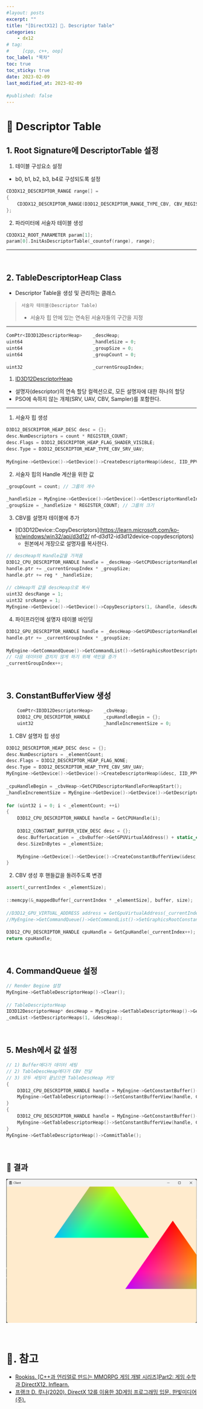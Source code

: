 ```yaml
---
#layout: posts
excerpt: ""
title: "[DirectX12] 📂. Descriptor Table"
categories:
    - dx12
# tag:
#     [cpp, c++, oop]
toc_label: "목차"
toc: true
toc_sticky: true
date: 2023-02-09
last_modified_at: 2023-02-09

#published: false
---
```


# 🔷 Descriptor Table

## 1. Root Signature에 DescriptorTable 설정

1) 테이블 구성요소 설정
- b0, b1, b2, b3, b4로 구성되도록 설정 

```cpp
CD3DX12_DESCRIPTOR_RANGE range[] =
{
    CD3DX12_DESCRIPTOR_RANGE(D3D12_DESCRIPTOR_RANGE_TYPE_CBV, CBV_REGISTER_COUNT, 0)
};
```

2) 파라미터에 서술자 테이블 생성

```cpp
CD3DX12_ROOT_PARAMETER param[1];
param[0].InitAsDescriptorTable(_countof(range), range);
```

---

<br>

## 2. TableDescriptorHeap Class
- Descriptor Table을 생성 및 관리하는 클래스
> `서술자 테이블(Descriptor Table)`
> - 서술자 힙 안에 있는 연속된 서술자들의 구간을 지정

---

```cpp
ComPtr<ID3D12DescriptorHeap>	_descHeap;
uint64							_handleSize = 0;
uint64							_groupSize = 0;
uint64							_groupCount = 0;

uint32							_currentGroupIndex;
```

1) [ID3D12DescriptorHeap](https://learn.microsoft.com/ko-kr/windows/win32/api/d3d12/nn-d3d12-id3d12descriptorheap)
- 설명자(descriptor)의 연속 할당 컬렉션으로, 모든 설명자에 대한 하나의 할당  
- PSO에 속하지 않는 개체(SRV, UAV, CBV, Sampler)를 포함한다.

---

1) 서술자 힙 생성

```cpp
D3D12_DESCRIPTOR_HEAP_DESC desc = {};
desc.NumDescriptors = count * REGISTER_COUNT;
desc.Flags = D3D12_DESCRIPTOR_HEAP_FLAG_SHADER_VISIBLE;
desc.Type = D3D12_DESCRIPTOR_HEAP_TYPE_CBV_SRV_UAV;

MyEngine->GetDevice()->GetDevice()->CreateDescriptorHeap(&desc, IID_PPV_ARGS(&_descHeap));
```

2) 서술자 힙의 Handle 계산을 위한 값

```cpp
_groupCount = count; // 그룹의 개수

_handleSize = MyEngine->GetDevice()->GetDevice()->GetDescriptorHandleIncrementSize(desc.Type); // CBV 설명자 힙 크기
_groupSize = _handleSize * REGISTER_COUNT; // 그룹의 크기
```

3) CBV를 설명자 테이블에 추가
  - [ID3D12Device::CopyDescriptors](https://learn.microsoft.com/ko-kr/windows/win32/api/d3d12/
nf-d3d12-id3d12device-copydescriptors)  
    - 원본에서 개장으로 설명자를 복사한다.

```cpp
// descHeap의 Handle값을 가져옴
D3D12_CPU_DESCRIPTOR_HANDLE handle = _descHeap->GetCPUDescriptorHandleForHeapStart();
handle.ptr += _currentGroupIndex * _groupSize;
handle.ptr += reg * _handleSize;

// cbHeap의 값을 descHeap으로 복사
uint32 descRange = 1;
uint32 srcRange = 1;
MyEngine->GetDevice()->GetDevice()->CopyDescriptors(1, &handle, &descRange, 1, &srcHandle, &srcRange, D3D12_DESCRIPTOR_HEAP_TYPE_CBV_SRV_UAV);
```

4) 파이프라인에 설명자 테이블 바인딩

```cpp
D3D12_GPU_DESCRIPTOR_HANDLE handle = _descHeap->GetGPUDescriptorHandleForHeapStart();
handle.ptr += _currentGroupIndex * _groupSize;

MyEngine->GetCommandQueue()->GetCommandList()->SetGraphicsRootDescriptorTable(0, handle);
// 다음 데이터와 겹치지 않게 하기 위해 색인을 증가
_currentGroupIndex++;
```

<br>

## 3. ConstantBufferView 생성

```cpp
	ComPtr<ID3D12DescriptorHeap>	_cbvHeap;
	D3D12_CPU_DESCRIPTOR_HANDLE		_cpuHandleBegin = {};
	uint32							_handleIncrementSize = 0;
```

1) CBV 설명자 힙 생성

```cpp
D3D12_DESCRIPTOR_HEAP_DESC desc = {};
desc.NumDescriptors = _elementCount;
desc.Flags = D3D12_DESCRIPTOR_HEAP_FLAG_NONE;
desc.Type = D3D12_DESCRIPTOR_HEAP_TYPE_CBV_SRV_UAV;
MyEngine->GetDevice()->GetDevice()->CreateDescriptorHeap(&desc, IID_PPV_ARGS(&_cbvHeap));

_cpuHandleBegin = _cbvHeap->GetCPUDescriptorHandleForHeapStart();
_handleIncrementSize = MyEngine->GetDevice()->GetDevice()->GetDescriptorHandleIncrementSize(desc.Type);

for (uint32 i = 0; i < _elementCount; ++i)
{
	D3D12_CPU_DESCRIPTOR_HANDLE handle = GetCPUHandle(i);

	D3D12_CONSTANT_BUFFER_VIEW_DESC desc = {};
	desc.BufferLocation = _cbvBuffer->GetGPUVirtualAddress() + static_cast<uint64>(_elementSize) * i;
	desc.SizeInBytes = _elementSize;

	MyEngine->GetDevice()->GetDevice()->CreateConstantBufferView(&desc, handle);
}
```

2) CBV 생성 후 핸들값을 돌려주도록 변경

```cpp
assert(_currentIndex < _elementSize);

::memcpy(&_mappedBuffer[_currentIndex * _elementSize], buffer, size);

//D3D12_GPU_VIRTUAL_ADDRESS address = GetGpuVirtualAddress(_currentIndex);
//MyEngine->GetCommandQueue()->GetCommandList()->SetGraphicsRootConstantBufferView(rootParamIndex, address);

D3D12_CPU_DESCRIPTOR_HANDLE cpuHandle = GetCpuHandle(_currentIndex++);
return cpuHandle;
```

<br>

## 4. CommandQueue 설정

```cpp
// Render Begine 설정
MyEngine->GetTableDescriptorHeap()->Clear();

// TableDescriptorHeap
ID3D12DescriptorHeap* descHeap = MyEngine->GetTableDescriptorHeap()->GetDescriptorHeap().Get();
_cmdList->SetDescriptorHeaps(1, &descHeap);
```

<br>

## 5. Mesh에서 값 설정
```cpp
// 1) Buffer에다가 데이터 세팅
// 2) TableDescHeap에다가 CBV 전달
// 3) 모두 세팅이 끝났으면 TableDescHeap 커밋
{
    D3D12_CPU_DESCRIPTOR_HANDLE handle = MyEngine->GetConstantBuffer()->PushData(0, &_transform, sizeof(_transform));
    MyEngine->GetTableDescriptorHeap()->SetConstantBufferView(handle, CBV_REGISTER::b0);
}
{
    D3D12_CPU_DESCRIPTOR_HANDLE handle = MyEngine->GetConstantBuffer()->PushData(0, &_transform, sizeof(_transform));
    MyEngine->GetTableDescriptorHeap()->SetConstantBufferView(handle, CBV_REGISTER::b1);
}
MyEngine->GetTableDescriptorHeap()->CommitTable();
```
<br>

## 🔹 결과  
![image](../../assets/images/dx12_img/05_descriptortable/result.png)  

<br>

# 📑. 참고
* [Rookiss. [C++과 언리얼로 만드는 MMORPG 게임 개발 시리즈]Part2: 게임 수학과 DirectX12. Inflearn.](https://www.inflearn.com/course/%EC%96%B8%EB%A6%AC%EC%96%BC-3d-mmorpg-2/dashboard)
* [프랭크 D. 루나(2020). DirectX 12를 이용한 3D게임 프로그래밍 입문. 한빛미디어(주).](https://www.hanbit.co.kr/store/books/look.php?p_code=B5088646371)